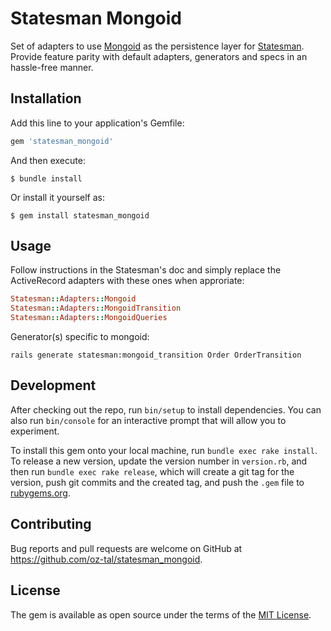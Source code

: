 # Statesman Mongoid

Set of adapters to use [Mongoid](https://github.com/mongodb/mongoid) as the persistence layer for [Statesman](https://github.com/gocardless/statesman). Provide feature parity with default adapters, generators and specs in an hassle-free manner.

## Installation

Add this line to your application's Gemfile:

```ruby
gem 'statesman_mongoid'
```

And then execute:

    $ bundle install

Or install it yourself as:

    $ gem install statesman_mongoid

## Usage

Follow instructions in the Statesman's doc and simply replace the ActiveRecord adapters with these ones when approriate:
``` ruby
Statesman::Adapters::Mongoid
Statesman::Adapters::MongoidTransition
Statesman::Adapters::MongoidQueries
```

Generator(s) specific to mongoid:
```
rails generate statesman:mongoid_transition Order OrderTransition
```

## Development

After checking out the repo, run `bin/setup` to install dependencies. You can also run `bin/console` for an interactive prompt that will allow you to experiment.

To install this gem onto your local machine, run `bundle exec rake install`. To release a new version, update the version number in `version.rb`, and then run `bundle exec rake release`, which will create a git tag for the version, push git commits and the created tag, and push the `.gem` file to [rubygems.org](https://rubygems.org).

## Contributing

Bug reports and pull requests are welcome on GitHub at https://github.com/oz-tal/statesman_mongoid.

## License

The gem is available as open source under the terms of the [MIT License](https://opensource.org/licenses/MIT).
